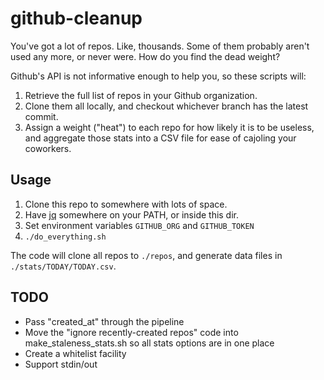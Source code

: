 # github-cleanup

You've got a lot of repos.  Like, thousands.  Some of them probably aren't used any more, or never were.  How do you find the dead weight?

Github's API is not informative enough to help you, so these scripts will:
1. Retrieve the full list of repos in your Github organization.
2. Clone them all locally, and checkout whichever branch has the latest commit.
3. Assign a weight ("heat") to each repo for how likely it is to be useless, and aggregate those stats into a CSV file for ease of cajoling your coworkers.



## Usage
1. Clone this repo to somewhere with lots of space.
2. Have [jq](https://stedolan.github.io/jq/) somewhere on your PATH, or inside this dir.
2. Set environment variables `GITHUB_ORG` and `GITHUB_TOKEN`
3. `./do_everything.sh`

The code will clone all repos to `./repos`, and generate data files in `./stats/TODAY/TODAY.csv`.

## TODO
- Pass "created_at" through the pipeline
- Move the "ignore recently-created repos" code into make_staleness_stats.sh so all stats options are in one place
- Create a whitelist facility
- Support stdin/out
